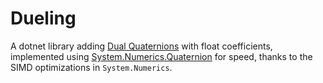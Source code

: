 # Dueling
A dotnet library adding [Dual Quaternions](https://en.wikipedia.org/wiki/Dual_quaternion) with float coefficients,
implemented using [System.Numerics.Quaternion](https://learn.microsoft.com/en-us/dotnet/api/system.numerics.quaternion?view=net-7.0)
for speed, thanks to the SIMD optimizations in `System.Numerics`.